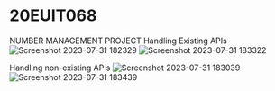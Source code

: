 # 20EUIT068
NUMBER MANAGEMENT PROJECT
Handling Existing APIs
![Screenshot 2023-07-31 182329](https://github.com/Kishore29-02/20EUIT068/assets/115393876/a7d8c38b-15e9-49d4-8fde-bbde44b9fdaa)
![Screenshot 2023-07-31 183322](https://github.com/Kishore29-02/20EUIT068/assets/115393876/0f133331-dc66-43ea-886e-7cf592972137)

Handling non-existing APIs
![Screenshot 2023-07-31 183039](https://github.com/Kishore29-02/20EUIT068/assets/115393876/6d0dfe7e-c8f5-429e-84a8-bf678d6f9bff)
![Screenshot 2023-07-31 183439](https://github.com/Kishore29-02/20EUIT068/assets/115393876/6ad38584-238d-446f-a11c-919ee76dbd71)

